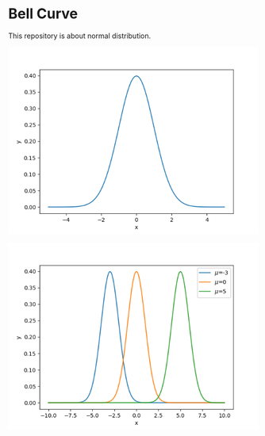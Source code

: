 # Bell Curve

This repository is about normal distribution.

![Standard Normal Distribution](norm/norm_dist/norm_dist.png)


![Normal Distribution with Variable $\mu$](norm/norm_param/norm_mu.png)
